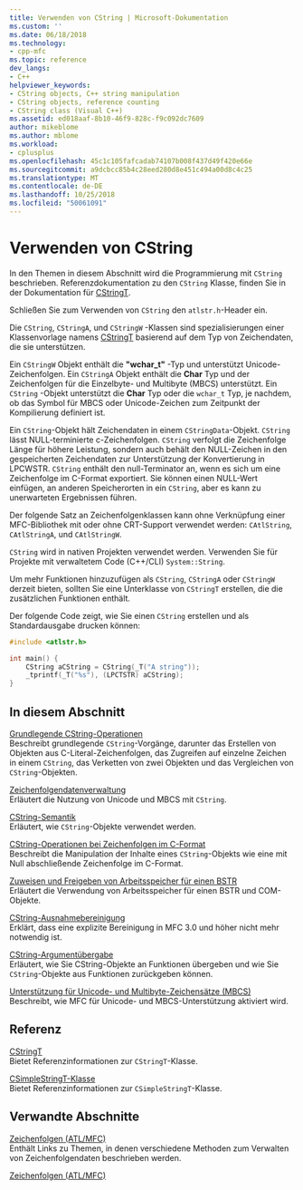 ```yaml
---
title: Verwenden von CString | Microsoft-Dokumentation
ms.custom: ''
ms.date: 06/18/2018
ms.technology:
- cpp-mfc
ms.topic: reference
dev_langs:
- C++
helpviewer_keywords:
- CString objects, C++ string manipulation
- CString objects, reference counting
- CString class (Visual C++)
ms.assetid: ed018aaf-8b10-46f9-828c-f9c092dc7609
author: mikeblome
ms.author: mblome
ms.workload:
- cplusplus
ms.openlocfilehash: 45c1c105fafcadab74107b008f437d49f420e66e
ms.sourcegitcommit: a9dcbcc85b4c28eed280d8e451c494a00d8c4c25
ms.translationtype: MT
ms.contentlocale: de-DE
ms.lasthandoff: 10/25/2018
ms.locfileid: "50061091"
---
```

# <a name="using-cstring"></a>Verwenden von CString

In den Themen in diesem Abschnitt wird die Programmierung mit `CString` beschrieben. Referenzdokumentation zu den `CString` Klasse, finden Sie in der Dokumentation für [CStringT](../atl-mfc-shared/reference/cstringt-class.md).

Schließen Sie zum Verwenden von `CString` den `atlstr.h`-Header ein.

Die `CString`, `CStringA`, und `CStringW` -Klassen sind spezialisierungen einer Klassenvorlage namens [CStringT](../atl-mfc-shared/reference/cstringt-class.md) basierend auf dem Typ von Zeichendaten, die sie unterstützen.

Ein `CStringW` Objekt enthält die **"wchar_t"** -Typ und unterstützt Unicode-Zeichenfolgen. Ein `CStringA` Objekt enthält die **Char** Typ und der Zeichenfolgen für die Einzelbyte- und Multibyte (MBCS) unterstützt. Ein `CString` -Objekt unterstützt die **Char** Typ oder die `wchar_t` Typ, je nachdem, ob das Symbol für MBCS oder Unicode-Zeichen zum Zeitpunkt der Kompilierung definiert ist.

Ein `CString`-Objekt hält Zeichendaten in einem `CStringData`-Objekt. `CString` lässt NULL-terminierte c-Zeichenfolgen. `CString` verfolgt die Zeichenfolge Länge für höhere Leistung, sondern auch behält den NULL-Zeichen in den gespeicherten Zeichendaten zur Unterstützung der Konvertierung in LPCWSTR. `CString` enthält den null-Terminator an, wenn es sich um eine Zeichenfolge im C-Format exportiert. Sie können einen NULL-Wert einfügen, an anderen Speicherorten in ein `CString`, aber es kann zu unerwarteten Ergebnissen führen.

Der folgende Satz an Zeichenfolgenklassen kann ohne Verknüpfung einer MFC-Bibliothek mit oder ohne CRT-Support verwendet werden: `CAtlString`, `CAtlStringA`, und `CAtlStringW`.

`CString` wird in nativen Projekten verwendet werden. Verwenden Sie für Projekte mit verwaltetem Code (C++/CLI) `System::String`.

Um mehr Funktionen hinzuzufügen als `CString`, `CStringA` oder `CStringW` derzeit bieten, sollten Sie eine Unterklasse von `CStringT` erstellen, die die zusätzlichen Funktionen enthält.

Der folgende Code zeigt, wie Sie einen `CString` erstellen und als Standardausgabe drucken können:

```cpp
#include <atlstr.h>

int main() {
    CString aCString = CString(_T("A string"));
    _tprintf(_T("%s"), (LPCTSTR) aCString);
}
```

## <a name="in-this-section"></a>In diesem Abschnitt

[Grundlegende CString-Operationen](../atl-mfc-shared/basic-cstring-operations.md)<br/>
Beschreibt grundlegende `CString`-Vorgänge, darunter das Erstellen von Objekten aus C-Literal-Zeichenfolgen, das Zugreifen auf einzelne Zeichen in einem `CString`, das Verketten von zwei Objekten und das Vergleichen von `CString`-Objekten.

[Zeichenfolgendatenverwaltung](../atl-mfc-shared/string-data-management.md)<br/>
Erläutert die Nutzung von Unicode und MBCS mit `CString`.

[CString-Semantik](../atl-mfc-shared/cstring-semantics.md)<br/>
Erläutert, wie `CString`-Objekte verwendet werden.

[CString-Operationen bei Zeichenfolgen im C-Format](../atl-mfc-shared/cstring-operations-relating-to-c-style-strings.md)<br/>
Beschreibt die Manipulation der Inhalte eines `CString`-Objekts wie eine mit Null abschließende Zeichenfolge im C-Format.

[Zuweisen und Freigeben von Arbeitsspeicher für einen BSTR](../atl-mfc-shared/allocating-and-releasing-memory-for-a-bstr.md)<br/>
Erläutert die Verwendung von Arbeitsspeicher für einen BSTR und COM-Objekte.

[CString-Ausnahmebereinigung](../atl-mfc-shared/cstring-exception-cleanup.md)<br/>
Erklärt, dass eine explizite Bereinigung in MFC 3.0 und höher nicht mehr notwendig ist.

[CString-Argumentübergabe](../atl-mfc-shared/cstring-argument-passing.md)<br/>
Erläutert, wie Sie CString-Objekte an Funktionen übergeben und wie Sie `CString`-Objekte aus Funktionen zurückgeben können.

[Unterstützung für Unicode- und Multibyte-Zeichensätze (MBCS)](../atl-mfc-shared/unicode-and-multibyte-character-set-mbcs-support.md)<br/>
Beschreibt, wie MFC für Unicode- und MBCS-Unterstützung aktiviert wird.

## <a name="reference"></a>Referenz

[CStringT](../atl-mfc-shared/reference/cstringt-class.md)<br/>
Bietet Referenzinformationen zur `CStringT`-Klasse.

[CSimpleStringT-Klasse](../atl-mfc-shared/reference/csimplestringt-class.md)<br/>
Bietet Referenzinformationen zur `CSimpleStringT`-Klasse.

## <a name="related-sections"></a>Verwandte Abschnitte

[Zeichenfolgen (ATL/MFC)](../atl-mfc-shared/strings-atl-mfc.md)<br/>
Enthält Links zu Themen, in denen verschiedene Methoden zum Verwalten von Zeichenfolgendaten beschrieben werden.

[Zeichenfolgen (ATL/MFC)](../atl-mfc-shared/strings-atl-mfc.md)

